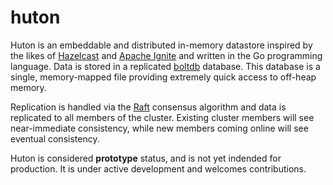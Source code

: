 # huton
Huton is an embeddable and distributed in-memory datastore inspired by the likes of [Hazelcast](https://hazelcast.com/) and [Apache Ignite](https://ignite.apache.org/) and written in the Go programming language. Data is stored in a replicated [boltdb](https://github.com/boltdb/bolt) database. This database is a single, memory-mapped file providing extremely quick access to off-heap memory.

Replication is handled via the [Raft](https://raft.github.io/) consensus algorithm and data is replicated to all members of the cluster. Existing cluster members will see near-immediate consistency, while new members coming online will see eventual consistency.

Huton is considered **prototype** status, and is not yet indended for production. It is under active development and welcomes contributions.
